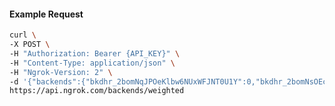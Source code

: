 <!-- Code generated for API Clients. DO NOT EDIT. -->

#### Example Request

```bash
curl \
-X POST \
-H "Authorization: Bearer {API_KEY}" \
-H "Content-Type: application/json" \
-H "Ngrok-Version: 2" \
-d '{"backends":{"bkdhr_2bomNqJPOeKlbw6NUxWFJNT0U1Y":0,"bkdhr_2bomNsOEc8D29CzzYB9RZEBZwIp":1},"description":"acme weighted","metadata":"{\"environment\": \"staging\"}"}' \
https://api.ngrok.com/backends/weighted
```
